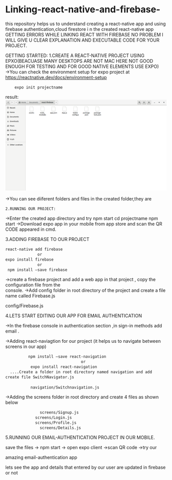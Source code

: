 # Linking-react-native-and-firebase-
this repository helps us to understand creating a react-native app and  using firebase authentication,cloud firestore i n the created react-native app
GETTING ERRORS WHILE LINKING REACT WITH FIREBASE NO PROBLEM I WILL GIVE U CLEAR EXPLANATION AND EXECUTABLE CODE FOR YOUR PROJECT.

GETTING STARTED:
1.CREATE A REACT-NATIVE PROJECT USING EPXO(BEACUASE MANY DESKTOPS ARE         NOT MAC HERE  NOT GOOD ENOUGH FOR TESTING AND FOR GOOD NATIVE ELEMENTS USE EXPO)   
 ->You can check the environment setup for expo project  at https://reactnative.dev/docs/environment-setup
   
        expo init projectname
 
  result:
  ![](Screenshot%20from%202020-06-06%2001-28-17.png)
  

->You can see diiferent folders and files in the created folder,they are
   
    2.RUNNING OUR PROJECT:

   ->Enter the created app directory and try npm start
              cd projectname
             npm start
   ->Download expo app in your mobile from app store and scan the QR CODE appeared in cmd.



3.ADDING FIREBASE TO OUR PROJECT
      
    react-native add firebase
                  or
    expo install firebase
                  or 
     npm install –save firebase
   
 ->create a firebase project and add a web app in that project , copy the configuration file from the               
     console.
->Add config folder in root directory of the project and create a file name called Firebase.js
   
   config/Firebase.js

4.LETS START EDITING OUR APP FOR EMAIL AUTHENTICATION

   ->In the firebase console in authentication section ,in sign-in methods add email .
     















 ->Adding react-naviagtion for our project (it helps us to navigate between screens in our app)
            
              npm install –save react-navigation
                                     or
               expo install react-navigation
      ....Create a folder in root directory named navigation and add create file SwitchNavigator.js 
      
               navigation/Switchnavigation.js

 ->Adding the screens folder in root directory and create 4 files as shown below
            
                   screens/Signup.js
                 screens/Login.js
                 screens/Profile.js 
                   screens/Details.js
                     
       
5.RUNNING OUR  EMAIL-AUTHENTICATION PROJECT IN OUR MOBILE.
      


  save the files -> npm start -> open expo client ->scan QR code ->try our  
                
  amazing email-authentication app

lets see the app and details that entered by our user are updated in firebase or not






























































